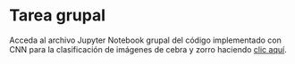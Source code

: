 # Tarea grupal

Acceda al archivo Jupyter Notebook grupal del código implementado con CNN para la clasificación de imágenes de cebra y zorro haciendo [clic aquí](Notebook).